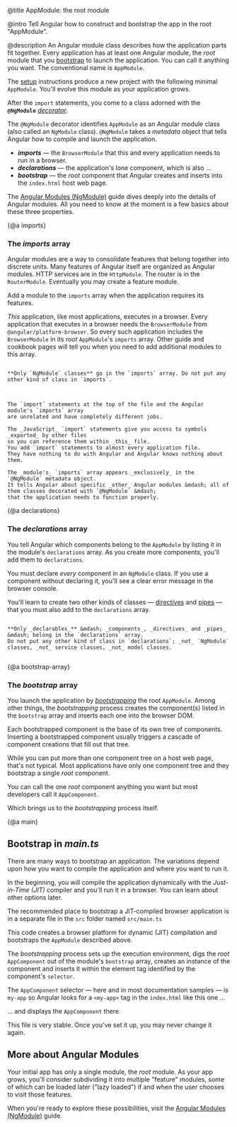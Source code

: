 @title
AppModule: the root module

@intro
Tell Angular how to construct and bootstrap the app in the root "AppModule".

@description
An Angular module class describes how the application parts fit together.
Every application has at least one Angular module, the _root_ module 
that you [bootstrap](guide/appmodule#main) to launch the application.
You can call it anything you want. The conventional name is `AppModule`.

The [setup](guide/setup) instructions produce a new project with the following minimal `AppModule`.
You'll evolve this module as your application grows.


<code-example path="setup/src/app/app.module.ts" linenums="false">

</code-example>

After the `import` statements, you come to a class adorned with the
**`@NgModule`** [_decorator_](guide/glossary).

The `@NgModule` decorator identifies `AppModule` as an Angular module class (also called an `NgModule` class).
`@NgModule` takes a _metadata_ object that tells Angular how to compile and launch the application.

* **_imports_** &mdash; the `BrowserModule` that this and every application needs to run in a browser.
* **_declarations_** &mdash; the application's lone component, which is also ...
* **_bootstrap_** &mdash; the _root_ component that Angular creates and inserts into the `index.html` host web page.

The [Angular Modules (NgModule)](guide/ngmodule) guide dives deeply into the details of Angular modules.
All you need to know at the moment is a few basics about these three properties.  


{@a imports}
### The _imports_ array

Angular modules are a way to consolidate features that belong together into discrete units.
Many features of Angular itself are organized as Angular modules. 
HTTP services are in the `HttpModule`. The router is in the `RouterModule`.
Eventually you may create a feature module.

Add a module to the `imports` array when the application requires its features.

_This_ application, like most applications, executes in a browser.
Every application that executes in a browser needs the `BrowserModule` from `@angular/platform-browser`.
So every such application includes the `BrowserModule` in its _root_ `AppModule`'s `imports` array.
Other guide and cookbook pages will tell you when you need to add additional modules to this array.


~~~ {.alert.is-important}

**Only `NgModule` classes** go in the `imports` array. Do not put any other kind of class in `imports`.


~~~



~~~ {.l-sub-section}

The `import` statements at the top of the file and the Angular module's `imports` array
are unrelated and have completely different jobs.

The _JavaScript_ `import` statements give you access to symbols _exported_ by other files
so you can reference them within _this_ file.
You add `import` statements to almost every application file. 
They have nothing to do with Angular and Angular knows nothing about them.

The _module's_ `imports` array appears _exclusively_ in the `@NgModule` metadata object.
It tells Angular about specific _other_ Angular modules &mdash; all of them classes decorated with `@NgModule` &mdash;
that the application needs to function properly.

~~~



{@a declarations}
### The _declarations_ array

You tell Angular which components belong to the `AppModule` by listing it in the module's `declarations` array.
As you create more components, you'll add them to `declarations`.

You must declare _every_ component in an `NgModule` class. 
If you use a component without declaring it, you'll see a clear error message in the browser console.

You'll learn to create two other kinds of classes &mdash; 
[directives](guide/attribute-directives) and [pipes](guide/pipes) &mdash;
that you must also add to the `declarations` array.


~~~ {.alert.is-important}

**Only _declarables_** &mdash; _components_, _directives_ and _pipes_ &mdash; belong in the `declarations` array. 
Do not put any other kind of class in `declarations`; _not_ `NgModule` classes, _not_ service classes, _not_ model classes.


~~~



{@a bootstrap-array}
### The _bootstrap_ array

You launch the application by [_bootstrapping_](guide/appmodule#main) the root `AppModule`. 
Among other things, the _bootstrapping_ process creates the component(s) listed in the `bootstrap` array
and inserts each one into the browser DOM.

Each bootstrapped component is the base of its own tree of components.
Inserting a bootstrapped component usually triggers a cascade of component creations that fill out that tree.

While you can put more than one component tree on a host web page, that's not typical. 
Most applications have only one component tree and they bootstrap a single _root_ component.

You can call the one _root_ component anything you want but most developers call it `AppComponent`.

Which brings us to the _bootstrapping_ process itself.


{@a main}


<l-main-section>

</l-main-section>

## Bootstrap in _main.ts_

There are many ways to bootstrap an application.
The variations depend upon how you want to compile the application and where you want to run it.

In the beginning, you will compile the application dynamically with the _Just-in-Time (JIT)_ compiler
and you'll run it in a browser. You can learn about other options later.

The recommended place to bootstrap a JIT-compiled browser application is in a separate file 
in the `src` folder named `src/main.ts`

<code-example path="setup/src/main.ts" linenums="false">

</code-example>

This code creates a browser platform for dynamic (JIT) compilation and
bootstraps the `AppModule` described above.

The _bootstrapping_ process sets up the execution environment,
digs the _root_ `AppComponent` out of the module's `bootstrap` array, 
creates an instance of the component and inserts it within the element tag identified by the component's `selector`.

The `AppComponent` selector &mdash; here and in most documentation samples &mdash; is `my-app` 
so Angular looks for a `<my-app>` tag in the `index.html` like this one ...

<code-example path="setup/src/index.html" region="my-app" linenums="false">

</code-example>

... and displays the `AppComponent` there.

This file is very stable. Once you've set it up, you may never change it again.


<l-main-section>

</l-main-section>

## More about Angular Modules

Your initial app has only a single module, the _root_ module.
As your app grows, you'll consider subdividing it into multiple "feature" modules,
some of which can be loaded later ("lazy loaded") if and when the user chooses
to visit those features.

When you're ready to explore these possibilities, visit the [Angular Modules (NgModule)](guide/ngmodule) guide.